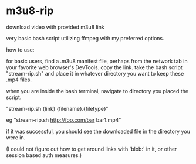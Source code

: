 # m3u8-rip
download video with provided m3u8 link

very basic bash script utilizing ffmpeg with my preferred options.

how to use:

for basic users, find a .m3u8 manifest file, perhaps from the network tab in your favorite web browser's DevTools. copy the link. 
take the bash script "stream-rip.sh" and place it in whatever directory you want to keep these .mp4 files. 

when you are inside the bash terminal, navigate to directory you placed the script. 

"stream-rip.sh {link} {filename}.{filetype}"

eg "stream-rip.sh http://foo.com/bar bar1.mp4"

if it was successful, you should see the downloaded file in the directory you were in.

(I could not figure out how to get around links with 'blob:' in it, or other session based auth measures.) 
